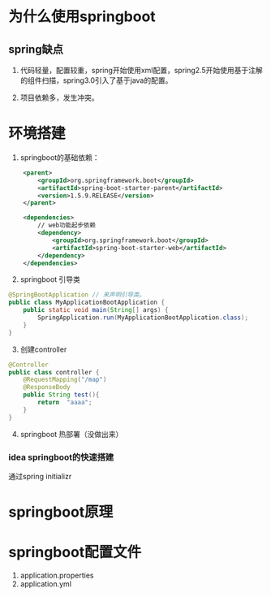 # 为什么使用springboot

## spring缺点

1. 代码轻量，配置较重，spring开始使用xml配置，spring2.5开始使用基于注解的组件扫描，spring3.0引入了基于java的配置。

2. 项目依赖多，发生冲突。





# 环境搭建

1. springboot的基础依赖：

```xml
    <parent>
        <groupId>org.springframework.boot</groupId>
        <artifactId>spring-boot-starter-parent</artifactId>
        <version>1.5.9.RELEASE</version>
    </parent>

    <dependencies>
        // web功能起步依赖
        <dependency>
            <groupId>org.springframework.boot</groupId>
            <artifactId>spring-boot-starter-web</artifactId>
        </dependency>
    </dependencies>
```



2. springboot 引导类

```java
@SpringBootApplication // 来声明引导类。
public class MyApplicationBootApplication {
    public static void main(String[] args) {
        SpringApplication.run(MyApplicationBootApplication.class);
    }
}

```



3. 创建controller

```java
@Controller
public class controller {
    @RequestMapping("/map")
    @ResponseBody
    public String test(){
        return  "aaaa";
    }
}
```



4. springboot 热部署（没做出来）





### idea springboot的快速搭建

通过spring initializr





# springboot原理



# springboot配置文件

1. application.properties
2. application.yml





